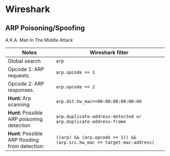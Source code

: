 # Wireshark

## ARP Poisoning/Spoofing

A.K.A. Man In The Middle Attack

| **Notes**                                       | **Wireshark filter**                                                     |
| ----------------------------------------------- | ------------------------------------------------------------------------ |
| Global search                                   | `arp`                                                                    |
| Opcode 1: ARP requests.                         | `arp.opcode == 1`                                                        |
| Opcode 2: ARP responses.                        | `arp.opcode == 2`                                                        |
| **Hunt:** Arp scanning                          | `arp.dst.hw_mac==00:00:00:00:00:00`                                      |
| **Hunt:** Possible ARP poisoning detection      | `arp.duplicate-address-detected or arp.duplicate-address-frame`          |
| **Hunt:** Possible ARP flooding from detection: | `((arp) && (arp.opcode == 1)) && (arp.src.hw_mac == target-mac-address)` |







###

